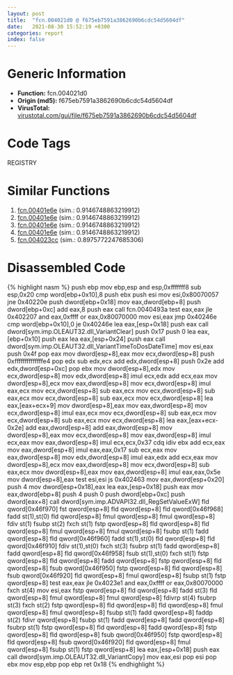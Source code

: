 ```yaml
---
layout: post
title:  "fcn.004021d0 @ f675eb7591a3862690b6cdc54d5604df"
date:   2021-08-30 15:52:19 +0300
categories: report
index: false
---
```


# Generic Information
- **Function:** fcn.004021d0
- **Origin (md5):** f675eb7591a3862690b6cdc54d5604df
- **VirusTotal:** [virustotal.com/gui/file/f675eb7591a3862690b6cdc54d5604df][virustotal_ref]

# Code Tags
<span class="tag" id="REGISTRY">REGISTRY</span>


# Similar Functions

1. [fcn.00401e6e][similar_1_ref] (sim.: 0.9146748863219912)
2. [fcn.00401e6e][similar_2_ref] (sim.: 0.9146748863219912)
3. [fcn.00401e6e][similar_3_ref] (sim.: 0.9146748863219912)
4. [fcn.00401e6e][similar_4_ref] (sim.: 0.9146748863219912)
5. [fcn.004023cc][similar_5_ref] (sim.: 0.8975772247685306)


# Disassembled Code

{% highlight nasm %}
push ebp
mov ebp,esp
and esp,0xfffffff8
sub esp,0x20
cmp word[ebp+0x10],8
push ebx
push esi
mov esi,0x80070057
jne 0x40220e
push dword[ebp+0x18]
mov eax,dword[ebp+8]
push dword[ebp+0xc]
add eax,8
push eax
call fcn.0040493a
test eax,eax
jle 0x402207
and eax,0xffff
or eax,0x80070000
mov esi,eax
jmp 0x40246e
cmp word[ebp+0x10],0
je 0x40246e
lea eax,[esp+0x18]
push eax
call dword[sym.imp.OLEAUT32.dll_VariantClear]
push 0x17
push 0
lea eax,[ebp+0x10]
push eax
lea eax,[esp+0x24]
push eax
call dword[sym.imp.OLEAUT32.dll_VariantTimeToDosDateTime]
mov esi,eax
push 0x4f
pop eax
mov dword[esp+8],eax
mov ecx,dword[esp+8]
push 0xffffffffffffffe4
pop edx
sub edx,ecx
add edx,dword[esp+8]
push 0x2e
add edx,dword[esp+0xc]
pop ebx
mov dword[esp+8],edx
mov ecx,dword[esp+8]
mov edx,dword[esp+8]
imul ecx,edx
add ecx,eax
mov dword[esp+8],ecx
mov eax,dword[esp+8]
mov ecx,dword[esp+8]
imul eax,ecx
mov ecx,dword[esp+8]
sub eax,ecx
mov ecx,dword[esp+8]
sub eax,ecx
mov ecx,dword[esp+8]
sub eax,ecx
mov ecx,dword[esp+8]
lea eax,[eax+ecx+9]
mov dword[esp+8],eax
mov eax,dword[esp+8]
mov ecx,dword[esp+8]
imul eax,ecx
mov ecx,dword[esp+8]
sub eax,ecx
mov ecx,dword[esp+8]
sub eax,ecx
mov ecx,dword[esp+8]
lea eax,[eax+ecx-0x2e]
add eax,dword[esp+8]
add eax,dword[esp+8]
mov dword[esp+8],eax
mov ecx,dword[esp+8]
mov eax,dword[esp+8]
imul ecx,eax
mov eax,dword[esp+8]
imul ecx,ecx,0x37
cdq
idiv ebx
add ecx,eax
mov eax,dword[esp+8]
imul eax,eax,0x17
sub ecx,eax
mov eax,dword[esp+8]
mov edx,dword[esp+8]
imul eax,edx
add ecx,eax
mov dword[esp+8],ecx
mov eax,dword[esp+8]
mov ecx,dword[esp+8]
sub eax,ecx
mov dword[esp+8],eax
mov eax,dword[esp+8]
imul eax,eax,0x5e
mov dword[esp+8],eax
test esi,esi
js 0x402463
mov eax,dword[esp+0x20]
push 4
mov dword[esp+0x18],eax
lea eax,[esp+0x18]
push eax
mov eax,dword[ebp+8]
push 4
push 0
push dword[ebp+0xc]
push dword[eax+8]
call dword[sym.imp.ADVAPI32.dll_RegSetValueExW]
fld qword[0x46f970]
fst qword[esp+8]
fld qword[esp+8]
fld qword[0x46f968]
fadd st(1),st(0)
fld qword[esp+8]
fmul qword[esp+8]
fmul qword[esp+8]
fdiv st(1)
fsubp st(2)
fxch st(1)
fstp qword[esp+8]
fld qword[esp+8]
fld qword[esp+8]
fmul qword[esp+8]
fmul qword[esp+8]
fsubp st(1)
fadd qword[esp+8]
fld qword[0x46f960]
fadd st(1),st(0)
fld qword[esp+8]
fld qword[0x46f910]
fdiv st(1),st(0)
fxch st(3)
fsubrp st(1)
fadd qword[esp+8]
fadd qword[esp+8]
fld qword[0x46f958]
fsub st(1),st(0)
fxch st(1)
fstp qword[esp+8]
fld qword[esp+8]
fadd qword[esp+8]
fstp qword[esp+8]
fld qword[esp+8]
fsub qword[0x46f950]
fstp qword[esp+8]
fld qword[esp+8]
fsub qword[0x46f920]
fld qword[esp+8]
fmul qword[esp+8]
fsubp st(1)
fstp qword[esp+8]
test eax,eax
jle 0x4023e1
and eax,0xffff
or eax,0x80070000
fxch st(4)
mov esi,eax
fstp qword[esp+8]
fld qword[esp+8]
fadd st(3)
fld qword[esp+8]
fmul qword[esp+8]
fmul qword[esp+8]
fdivrp st(4)
fsubrp st(3)
fxch st(2)
fstp qword[esp+8]
fld qword[esp+8]
fld qword[esp+8]
fmul qword[esp+8]
fmul qword[esp+8]
fsubp st(1)
fadd qword[esp+8]
faddp st(2)
fdivr qword[esp+8]
fsubp st(1)
fadd qword[esp+8]
fadd qword[esp+8]
fsubrp st(1)
fstp qword[esp+8]
fld qword[esp+8]
fadd qword[esp+8]
fstp qword[esp+8]
fld qword[esp+8]
fsub qword[0x46f950]
fstp qword[esp+8]
fld qword[esp+8]
fsub qword[0x46f920]
fld qword[esp+8]
fmul qword[esp+8]
fsubp st(1)
fstp qword[esp+8]
lea eax,[esp+0x18]
push eax
call dword[sym.imp.OLEAUT32.dll_VariantCopy]
mov eax,esi
pop esi
pop ebx
mov esp,ebp
pop ebp
ret 0x18
{% endhighlight %}


[similar_1_ref]: /report/fcn.00401e6e@e3d061f479f25b8f541d0905c967999c
[similar_2_ref]: /report/fcn.00401e6e@7307643b343733b7fbd7b4b4fb482515
[similar_3_ref]: /report/fcn.00401e6e@6e426bd8e348fab7a17ba317fb0f2d87
[similar_4_ref]: /report/fcn.00401e6e@bf63ddd2300e0a74a0359de9adcc16ac
[similar_5_ref]: /report/fcn.004023cc@20a93604f17ee6f3c2aa7b1f7a497fcf
[virustotal_ref]: https://www.virustotal.com/gui/file/f675eb7591a3862690b6cdc54d5604df